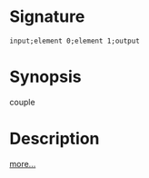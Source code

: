 # Signature
```vikid-signature
input;element 0;element 1;output
```

# Synopsis
couple

# Description

[more...](https://en.wikipedia.org/wiki/Tuple)